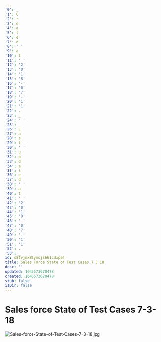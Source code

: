 ```yaml
---
'0': _
'1': C
'2': r
'3': e
'4': a
'5': t
'6': e
'7': d
'8': ' '
'9': a
'10': t
'11': ' '
'12': '2'
'13': '0'
'14': '1'
'15': '8'
'16': '-'
'17': '0'
'18': '7'
'19': '-'
'20': '1'
'21': '1'
'22': .
'23': _
'24': ' '
'25': _
'26': L
'27': a
'28': s
'29': t
'30': ' '
'31': u
'32': p
'33': d
'34': a
'35': t
'36': e
'37': d
'38': ' '
'39': a
'40': t
'41': ' '
'42': '2'
'43': '0'
'44': '1'
'45': '8'
'46': '-'
'47': '0'
'48': '7'
'49': '-'
'50': '1'
'51': '1'
'52': .
'53': _
id: s8tvjmx8lymojs661cdxpeh
title: Sales Force State of Test Cases 7 3 18
desc: ''
updated: 1645573670478
created: 1645573670478
stub: false
isDir: false
---
```


# Sales force State of Test Cases 7-3-18


![Sales-force-State-of-Test-Cases-7-3-18.jpg](/assets/sales-force-state-of-test-cases-7-3-18-4gl6qhywglsc.jpg)


